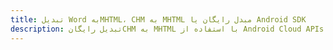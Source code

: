 ---title: تبدیل Word بهMHTML، CHM به MHTML مبدل رایگان یا Android SDKdescription: تبدیل رایگانCHM به MHTML با استفاده از Android Cloud APIs & SDK. همچنین اسناد Microsoft Word و OpenOffice را در Cloud ایجاد، ویرایش و رندر کنید.---